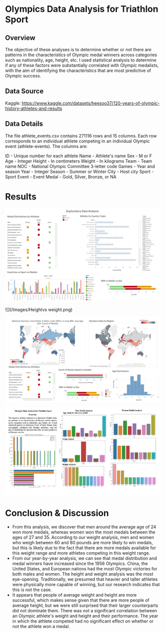 # Olympics Data Analysis for Triathlon Sport
                                                                       
## Overview
The objective of these analyses is to determine whether or not there are patterns in the characteristics of Olympic medal winners across categories such as nationality, age, height, etc. I used statistical analysis to determine if any of these factors were substantially correlated with Olympic medalists, with the aim of identifying the characteristics that are most predictive of Olympic success.

## Data Source
Kaggle: https://www.kaggle.com/datasets/heesoo37/120-years-of-olympic-history-athletes-and-results

## Data Details

The file athlete_events.csv contains 271116 rows and 15 columns. Each row corresponds to an individual athlete competing in an individual Olympic event (athlete-events). The columns are:

ID - Unique number for each athlete
Name - Athlete's name
Sex - M or F
Age - Integer
Height - In centimeters
Weight - In kilograms
Team - Team name
NOC - National Olympic Committee 3-letter code
Games - Year and season
Year - Integer
Season - Summer or Winter
City - Host city
Sport - Sport
Event - Event
Medal - Gold, Silver, Bronze, or NA

# Results
![](/Images/EDA.png)

![](/Images/Heightvs weight.png)

![](/Images/Maps.png)

![](/Images/Menvswomen.png)


# Conclusion & Discussion
* From this analysis, we discover that men around the average age of 24 won more medals, whereas women won the most medals between the ages of 27 and 35.
According to our weight analysis, men and women who weigh between 60 and 80 pounds are more likely to win medals, but this is likely due to the fact that there are more medals available for this weight range and more athletes competing in this weight range.
* From our year-by-year analysis, we can see that medal distribution and medal winners have increased since the 1956 Olympics. China, the United States, and European nations had the most Olympic victories for both males and women. The height and weight analysis was the most eye-opening. Traditionally, we presumed that heavier and taller athletes were physically more capable of winning, but our research indicates that this is not the case.
* It appears that people of average weight and height are more successful, which makes sense given that there are more people of average height, but we were still surprised that their larger counterparts did not dominate them. There was not a significant correlation between an Olympic athlete's weight and height and their performance. The year in which the athlete competed had no significant effect on whether or not the athlete won a medal.
